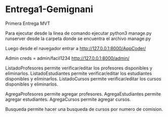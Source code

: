 # Entrega1-Gemignani
Primera Entrega MVT

Para ejecutar desde la linea de comando ejecutar python3 manage.py runserver desde la carpeta donde se encuentra el archivo manage.py

Luego desde el navegador entrar a http://127.0.0.1:8000/AppCoder/


Admin creds = admin/facil1234 http://127.0.0.1:8000/admin/

ListadoProfesores permite verificar/editar los profesores disponibles y eliminarlos.
ListadoEstudiantes permite verificar/editar los estudiantes disponibles y eliminarlos.
ListadoCursos permite verificar/editar los cursos disponibles y eliminarlos.

AgregaProfesores permite agregar profesores.
AgregaEstudiantes permite agregar estudiantes.
AgregaCursos permite agregar cursos.

Busqueda permite hacer una busqueda de cursos por numero de comision.